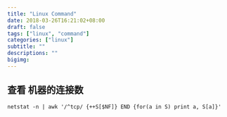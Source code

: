 ```yaml
---
title: "Linux Command"
date: 2018-03-26T16:21:02+08:00
draft: false
tags: ["linux", "command"]
categories: ["linux"]
subtitle: ""
descriptions: ""
bigimg:
---
```


## 查看 机器的连接数

```
netstat -n | awk '/^tcp/ {++S[$NF]} END {for(a in S) print a, S[a]}'
```
